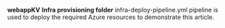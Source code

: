 **webappKV**
**Infra provisioning folder**
infra-deploy-pipeline.yml pipeline is used to deploy the required Azure resources to demonstrate this article. 
